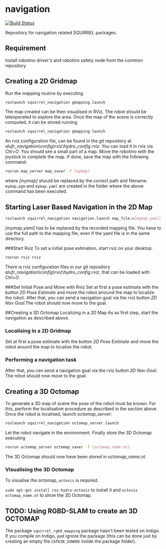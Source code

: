 navigation
==========
[![Build Status](https://magnum.travis-ci.com/squirrel-project/navigation.svg?token=3yXoCRsCegowgzzpPuqw)](https://magnum.travis-ci.com/squirrel-project/navigation)

Repository for navigation related SQUIRREL packages.

## Requirement

Install robotino driver's and robotino safety node from the common
repository

## Creating a 2D Gridmap

Run the mapping routine by executing

```bash
roslaunch squirrel_navigation gmapping.launch 
``` 

The map created can be then visualised in RViz. The robot should be
teleoperated to explore the area. Once the map of the scene is
correctly computed, it can be stored running

```bash
roslaunch squirrel_navigation gmapping.launch
```
An rviz configuration file, can be found in the git repository at
*alufr_navigation\config\rviz\hydro_config.rviz*.
You can load it in rviz via *Cltr+O*. You should see a small part of a map.
Move the robotino with the joystick to complete the map.
If done, save the map with the following command:
```bash
rosrun map_server map_saver -f [mymap]
```
where *[mymap]* should be replaced by the correct path and filename.
`mymap.pgm` and `mymap.yaml` are created in the folder where the
above command has been executed.

## Starting Laser Based Navigation in the 2D Map

```bash
roslaunch squirrel_navigation navigation.launch map_file:=[mymap.yaml]
```
*[mymap.yaml]* has to be replaced by the recorded mapping file.
You have to use the full path to the mapping file, even if the yaml file is in the same directory.

###Start Rviz
To set a initial pose estimation, start rviz on your desktop.
```bash
rosrun rviz rviz
```
There is rviz configuration files in our git repository *alufr_navigation\config\rviz\hydro_config.rviz*,
that can be loaded with *Ctrl+O*.

###Set Initial Pose and Move with Rviz
Set at first a pose estimate with the button *2D Pose Estimate* and move the robot arround the map to localize the
robot. After that, you can send a navigation goal via the rviz button *2D Nav Goal*.The robot should now move to the goal.

##Creating a 3D Octomap Localizing in a 2D Map
As as first step, start the navigation as described above.

### Localising in a 2D Gridmap

Set at first a pose estimate with the button *2D Pose Estimate* and
move the robot around the map to localise the robot.

### Performing a navigation task

After that, you can send a navigation goal via the rviz button *2D Nav Goal*.
The robot should now move to the goal.


## Creating a 3D Octomap 

To generate a 3D map of scene the pose of the robot must be known. For this, perform the
localisation procedure as described in the section above. Once the robot is localised, 
launch *octomap_server*:

```bash
roslaunch squirrel_navigation octomap_server.launch
```

Let the robot navigate in the environment. Finally store the 3D Octomap executing

```bash
rosrun octomap_server octomap_saver -f [octomap_name.ot]
```

The 3D Octomap should now have been stored in *octomap_name.ot*.

### Visualising the 3D Octomap

To visualise the octomap, `octovis` is required. 

`sudo apt-get install ros-hydro-octovis` to install it and 
`octovis octomap_name.ot` to show the 3D Octomap.

## TODO: Using RGBD-SLAM to create an 3D OCTOMAP

The package `squirrel_rgbd_mapping` package hasn't been tested on Indigo. If you
compile on Indigo, just ignore the package (this can be done just by creating
an empty file `CATKIN_IGNORE` inside the package folder).


